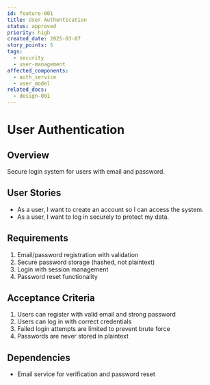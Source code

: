 ```yaml
---
id: feature-001
title: User Authentication
status: approved
priority: high
created_date: 2025-03-07
story_points: 5
tags:
  - security
  - user-management
affected_components: 
  - auth_service
  - user_model
related_docs:
  - design-001
---
```


# User Authentication

## Overview
Secure login system for users with email and password.

## User Stories
- As a user, I want to create an account so I can access the system.
- As a user, I want to log in securely to protect my data.

## Requirements
1. Email/password registration with validation
2. Secure password storage (hashed, not plaintext)
3. Login with session management
4. Password reset functionality

## Acceptance Criteria
1. Users can register with valid email and strong password
2. Users can log in with correct credentials
3. Failed login attempts are limited to prevent brute force
4. Passwords are never stored in plaintext

## Dependencies
- Email service for verification and password reset
